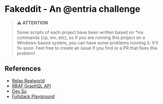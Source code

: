 # Fakeddit - An @entria challenge

> **:warning: ATTENTION**
>
> Some scripts of each project have been written based on \*nix commands (cp, mv,
> etc), so if you are running this project on a Windows-based system, you can have
> some problems running it. It'll fix soon. Feel free to create an issue if you find
> or a PR that fixes this problem!

## References

- [Relay Realworld](https://github.com/sibelius/relay-realworld)
- [RBAF GraphQL API](https://github.com/daniloab/rbaf-graphql-api)
- [Dev Su](https://github.com/Tsugami/dev-su)
- [Fullstack Playground](https://github.com/daniloab/fullstack-playground)
